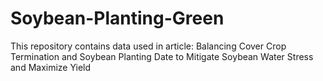 # Soybean-Planting-Green
This repository contains data used in article: Balancing Cover Crop Termination and Soybean Planting Date to Mitigate Soybean Water Stress and Maximize Yield
